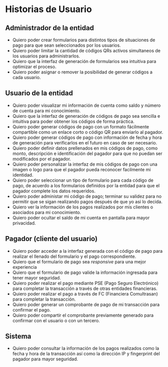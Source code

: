 # Historias de Usuario

## Administrador de la entidad
- Quiero poder crear formularios para distintos tipos de situaciones de pago para que sean seleccionados por los usuarios.
- Quiero poder limitar la cantidad de códigos QRs activos simultaneos de los usuarios para administrarlos.
- Quiero que la interfaz de generación de formularios sea intuitiva para optimizar el proceso.
- Quiero poder asignar o remover la posibilidad de generar códigos a cada usuario.

## Usuario de la entidad
- Quiero poder visualizar mi información de cuenta como saldo y número de cuenta para mi conocimiento.
- Quiero que la interfaz de generación de códigos de pago sea sencilla e intuitiva para poder obtener los códigos de forma práctica.
- Quiero poder generar códigos de pago con un formato fácilmente compartible como un enlace corto o código QR para enviarlo al pagador.
- Quiero poder generar códigos de pago con información de fecha y hora de generación para verificarlos en el futuro en caso de ser necesario.
- Quiero poder definir datos prellenados en mis códigos de pago, como monto, descripción e identificación del pagador para que no puedan ser modificados por el pagador.
- Quiero poder personalizar la interfaz de mis códigos de pago con una imagen o logo para que el pagador pueda reconocer facilmente mi identidad.
- Quiero poder seleccionar un tipo de formulario para cada código de pago, de acuerdo a los formularios definidos por la entidad para que el pagador complete los datos requeridos.
- Quiero poder administar mi código de pago; terminar su validez para no permitir que se sigan realizando pagos después de que yo así lo decida.
- Quiero ver la información de los pagos realizados por mis clientes o asociados para mi conocimiento.
- Quiero poder ocultar el saldo de mi cuenta en pantalla para mayor privacidad.

## Pagador (cliente del usuario)
- Quiero poder acceder a la interfaz generada con el código de pago para realizar el llenado del formulario y el pago correspondiente.
- Quiero que el formulario de pago sea *responsive* para una mejor experiencia
- Quiero que el formulario de pago valide la información ingresada para tener mayor seguridad.
- Quiero poder realizar el pago mediante PSE (Pago Seguro Electrónico) para completar la transacción a través de otras entidades financieras.
- Quiero poder realizar el pago a través de FC (Financiera Comultrasan) para completar la transacción.
- Quiero poder generar un comprobante de pago de mi transacción para confirmar el pago.
- Quiero poder compartir el comprobante previamente generado para confirmar con el usuario o con un tercero.
## Sistema
- Quiero poder consultar la información de los pagos realizados como la fecha y hora de la transacción así como la dirección IP y fingerprint del pagador para mayor seguridad.
